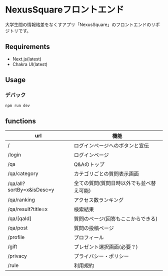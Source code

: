 # NexusSquareフロントエンド

大学生間の情報格差をなくすアプリ「NexusSquare」のフロントエンドのリポジトリです。

## Requirements

- Next.js(latest)
- Chakra UI(latest)

## Usage

### デバック
 

    npm run dev

## functions

| url | 機能 |
| ---- | ---- |
| / | ログインページへのボタンと宣伝 |
| /login | ログインページ |
| /qa | Q&Aのトップ |
| /qa/category | カテゴリごとの質問表示画面 |
| /qa/all?sortBy=x&isDesc=y | 全ての質問(質問日時以外でも並べ替え可能) |
| /qa/ranking | アクセス数ランキング |
| /qa/result?title=x | 検索結果 |
| /qa/[qaId] | 質問のページ(回答もここからできる) |
| /qa/post | 質問の投稿ページ |
| /profile | プロフィール |
| /gift | プレゼント選択画面(必要？) |
| /privacy | プライバシー・ポリシー |
| /rule | 利用規約 |
